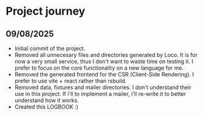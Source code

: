 # Project journey

## 09/08/2025

- Initial commit of the project.
- Removed all unnecesary files and directories generated by Loco. It is for now a very small service, thus I don't want to waste time on testing it. I prefer to focus on the core functionality on a new language for me.
- Removed the generated frontend for the CSR (Client-Side Rendering). I prefer to use vite + react rather than rsbuild. 
- Removed data, fixtures and mailer directories. I don't understand their use in this project. If i'll to implement a mailer, i'll re-write it to better understand how it works.
- Created this LOGBOOK :) 